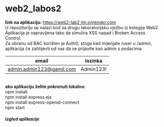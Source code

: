 # web2_labos2

<strong>link na aplikaciju:</strong> https://web2-lab2-lm.onrender.com <br/>
U repozitoriju se nalazi kod za drugu laboratorijsku vježbu iz kolegija Web2. Aplikacija je napravljena tako da simulira XSS napad i Broken Access Control.<br/>
Za obranu od BAC korišten je Auth0, stoga kad mijenjate /user u /admin, aplikacija će zahtijevti od vas da se prijavite kao admin s podacima:
<br/>


| email  | lozinka |
| ------------- | ------------- |
| admin.admin123@gamil.com  | Admin123!  |
<br/>
<strong>ako aplikaciju želite pokrenuti lokalno:</strong> <br/>
npm install<br/>
npm install express ejs<br/>
npm install express-openid-connect<br/>
npm start<br/>


<h5> Izgled aplikacije </h5>
